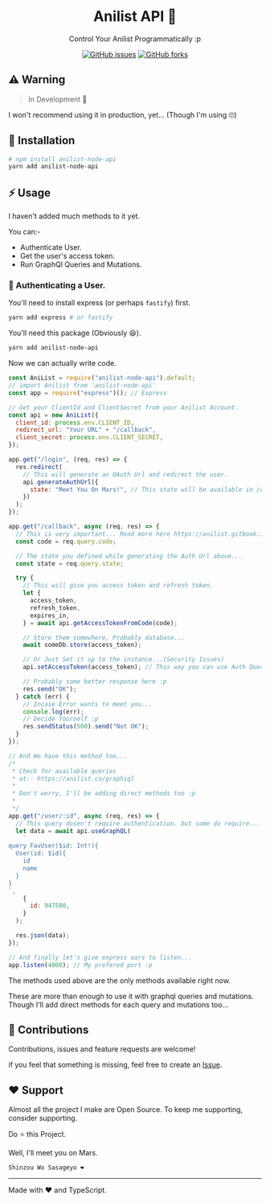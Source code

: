<p align="center" >
    <h1 align="center">Anilist API 🚀</h1>
    <p align="center">Control Your Anilist Programmatically :p</p>
</p>
<p align="center">
<a href="https://github.com/PiyushSuthar/anilist-node-api/issues"><img alt="GitHub issues" src="https://img.shields.io/github/issues/PiyushSuthar/anilist-node-api?style=for-the-badge"></a>
<a href="https://github.com/PiyushSuthar/anilist-node-api/network"><img alt="GitHub forks" src="https://img.shields.io/github/forks/PiyushSuthar/anilist-node-api?style=for-the-badge"></a>
</p>

## ⚠ Warning

> In Development 🔧

I won't recommend using it in production, yet... (Though I'm using 🙄)

## 🔗 Installation

```sh
# npm install anilist-node-api
yarn add anilist-node-api
```

## ⚡️ Usage

I haven't added much methods to it yet.

You can:-

- Authenticate User.
- Get the user's access token.
- Run GraphQl Queries and Mutations.

### 🕺 Authenticating a User.

You'll need to install express (or perhaps `fastify`) first.

```sh
yarn add express # or fastify
```

You'll need this package (Obviously 😆).

```sh
yarn add anilist-node-api
```

Now we can actually write code.

```js
const AniList = require("anilist-node-api").default;
// import Anilist from 'anilist-node-api'
const app = require("express")(); // Express

// Get your ClientId and ClientSecret from your Anilist Account.
const api = new AniList({
  client_id: process.env.CLIENT_ID,
  redirect_url: "Your URL" + "/callback",
  client_secret: process.env.CLIENT_SECRET,
});

app.get("/login", (req, res) => {
  res.redirect(
    // This will generate an OAuth Url and redirect the user.
    api.generateAuthUrl({
      state: "Meet You On Mars!", // This state will be available in /callback. This must be string (Life hack: JSON.stringify())
    })
  );
});

app.get("/callback", async (req, res) => {
  // This is very important... Read more here https://anilist.gitbook.io/anilist-apiv2-docs/overview/oauth/authorization-code-grant
  const code = req.query.code;

  // The state you defined while generating the Auth Url above...
  const state = req.query.state;

  try {
    // This will give you access token and refresh token.
    let {
      access_token,
      refresh_token,
      expires_in,
    } = await api.getAccessTokenFromCode(code);

    // Store them somewhere, Probably database...
    await someDb.store(access_token);

    // Or Just Set it up to the instance...(Security Issues)
    api.setAccessToken(access_token); // This way you can use Auth Queries of the API.

    // Probably some better response here :p
    res.send("OK");
  } catch (err) {
    // Incase Error wants to meet you...
    console.log(err);
    // Decide Yourself :p
    res.sendStatus(500).send("Not OK");
  }
});

// And We have this method too...
/*
 * Check for available queries
 * at:- https://anilist.co/graphiql
 *
 * Don't worry, I'll be adding direct methods too :p
 *
 */
app.get("/user/:id", async (req, res) => {
  // This query dosen't require authentication. but some do require...
  let data = await api.useGraphQL(
    `
query FavUser($id: Int!){
  User(id: $id){
    id
    name
  }
}
`,
    {
      id: 947500,
    }
  );

  res.json(data);
});

// And finally let's give express ears to listen...
app.listen(4000); // My prefered port :p
```

The methods used above are the only methods available right now.

These are more than enough to use it with graphql queries and mutations. Though I'll add direct methods for each query and mutations too...

## 🤟 Contributions

Contributions, issues and feature requests are welcome!

if you feel that something is missing, feel free to create an [Issue](https://github.com/PiyushSuthar/anilist-node-api/issues).

## ❤ Support

Almost all the project I make are Open Source. To keep me supporting, consider supporting.

Do ⭐ this Project.

Well, I'll meet you on Mars.

`Shinzou Wo Sasageyo ❤`

---

Made with ❤ and TypeScript.
